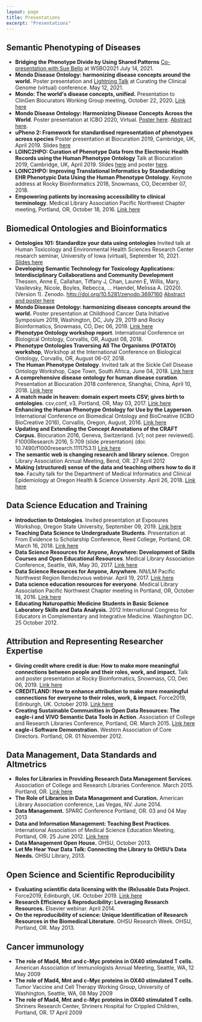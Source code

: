 ```yaml
---
layout: page
title: Presentations
excerpt: "Presentations"
---
```

## Semantic Phenotyping of Diseases

- **Bridging the Phenotype Divide by Using Shared Patterns** [Co-presentation with Sue Bello](https://www.youtube.com/watch?v=L9Vfoxy1_2I) at WSBO2021 July 14, 2021.
- **Mondo Disease Ontology: harmonizing disease concepts around the world.** Poster presentation and [Lightning Talk](https://www.youtube.com/watch?v=uDTuLZBW4yI) at Curating the Clinical Genome (virtual) conference. May 12, 2021.
- **Mondo: The world's disease concepts, unified.** Presentation to ClinGen Biocurators Working Group meeting, October 22, 2020. [Link here](https://figshare.com/articles/presentation/Mondo_The_world_s_disease_concepts_unified/13132883)
- **Mondo Disease Ontology: Harmonizing Disease Concepts Across the World**. Poster presentation at ICBO 2020, Virtual. [Poster here](https://icbo2020.inf.unibz.it/posters/). [Abstract here](http://www.informatik.uni-leipzig.de/~loebe/tmp/ICBO2020/abstractY.pdf).
- **uPheno 2: Framework for standardised representation of phenotypes across species** Poster presentation at Biocuration 2019, Cambridge, UK, April 2019. Slides [here](https://f1000research.com/posters/8-403)
- **LOINC2HPO: Curation of Phenotype Data from the Electronic Health Records using the Human Phenotype Ontology** Talk at Biocuration 2019, Cambridge, UK, April 2019. Slides [here](https://f1000research.com/slides/8-383) and poster [here](https://f1000research.com/posters/8-382).
- **LOINC2HPO: Improving Translational Informatics by Standardizing EHR Phenotypic Data Using the Human Phenotype Ontology**. Keynote address at Rocky Bioinformatics 2018, Snowmass, CO, December 07, 2018.
- **Empowering patients by increasing accessibility to clinical terminology**. Medical Library Association Pacific Northwest Chapter meeting, Portland, OR, October 18, 2016. [Link here](http://www.slideshare.net/NicoleVasilevsky/empowering-patients-by-increasing-accessibility-to-clinical-terminology)

## Biomedical Ontologies and Bioinformatics

- **Ontologies 101: Standardize your data using ontologies** Invited talk at Human Toxicology and Environmental Health Sciences Research Center research seminar, University of Iowa (virtual), September 10, 2021. [Slides here](https://docs.google.com/presentation/d/1t-ikIkfjbn6kRkmbmFqZNugf_CeemA1c/edit#slide=id.p5)
- **Developing Semantic Technology for Toxicology Applications: Interdisciplinary Collaborations and Community Development** Thessen, Anne E, Callahan, Tiffany J, Chan, Lauren E, Willis, Mary, Vasilevsky, Nicole, Boyles, Rebecca, … Haendel, Melissa A. (2020). (Version 1). Zenodo. http://doi.org/10.5281/zenodo.3697160 [Abstract and poster here](https://zenodo.org/record/3697160#.Xl_uYJNKi-w)
- **Mondo Disease Ontology: harmonizing disease concepts around the world.** Poster presentation at Childhood Cancer Data Initiative Symposium 2019, Washington, DC, July 29, 2019 and Rocky Bioinformatics, Snowmass, CO, Dec 06, 2019. [Link here](https://figshare.com/articles/Mondo_Disease_Ontology_harmonizing_disease_concepts_around_the_world/8980037)
- **Phenotype Ontology workshop report**. International Conference on Biological Ontology, Corvallis, OR, August 08, 2018.
- **Phenotype Ontologies Traversing All The Organisms (POTATO) workshop**, Workshop at the International Conference on Biological Ontology, Corvallis, OR, August 06-07, 2018.
- **The Human Phenotype Ontology**. Invited talk at the Sickle Cell Disease Ontology Workshop, Cape Town, South Africa, June 04, 2018. [Link here](https://figshare.com/articles/Human_Phenotype_Ontology/6510257)
- **A comprehensive disease ontology for human disease curation**. Presentation at Biocuration 2018 conference, Shanghai, China, April 10, 2018. [Link here](https://doi.org/10.6084/m9.figshare.6141551.v1)
- **A match made in heaven: domain expert meets CSV; gives birth to ontologies**. csv,conf, v3, Portland, OR, May 03, 2017. [Link here](https://doi.org/10.6084/m9.figshare.4968119.v1)
- **Enhancing the Human Phenotype Ontology for Use by the Layperson**. International Conference on Biomedical Ontology and BioCreative (ICBO BioCreative 2016), Corvallis, Oregon, August, 2016. [Link here](http://www.slideshare.net/NicoleVasilevsky/enhancing-the-human-phenotype-ontology-for-use-by-the-layperson-64669468)
- **Updating and Extending the Concept Annotations of the CRAFT Corpus.** Biocuration 2016, Geneva, Switzerland. [v1; not peer reviewed]. F1000Research 2016, 5:709 (slide presentation) (doi: 10.7490/f1000research.1111753.1) [Link here](https://f1000research.com/slides/5-709)
- **The semantic web is changing research and library science.** Oregon Library Association Annual Meeting, Bend, OR. 27 April 2012
- **Making (structured) sense of the data and teaching others how to do it too**. Faculty talk for the Department of Medical Informatics and Clinical Epidemiology at Oregon Health & Science University. April 26, 2018. [Link here](https://figshare.com/articles/Making_structured_sense_of_the_data_and_teaching_others_how_to_do_it_too/6203390)

## Data Science Education and Training

- **Introduction to Ontologies**. Invited presentation at Exposures Workshop, Oregon State University, September 09, 2019. [Link here](https://docs.google.com/presentation/d/1zyxh8PdPX__rqjntuQdJH0dgUOinv6QB/edit?dls=true)
- **Teaching Data Science to Undergraduate Students**. Presentation at From Evidence to Scholarship Conference, Reed College, Portland, OR. March 16, 2018. [Link here](https://www.slideshare.net/NicoleVasilevsky/teaching-data-science-to-undergraduate-students)
- **Data Science Resources for Anyone, Anywhere: Development of Skills Courses and Open Educational Resources**. Medical Library Association Conference, Seattle, WA, May 30, 2017. [Link here](https://doi.org/10.6084/m9.figshare.5056921.v1)
- **Data Science Resources for Anyone, Anywhere**. NN/LM Pacific Northwest Region Rendezvous webinar. April 19, 2017. [Link here](https://doi.org/10.6084/m9.figshare.4892030.v1)
- **Data science education resources for everyone**. Medical Library Association Pacific Northwest Chapter meeting in Portland, OR, October 18, 2016. [Link here](http://www.slideshare.net/NicoleVasilevsky/data-science-education-resources-for-everyone)
- **Educating Naturopathic Medicine Students in Basic Science Laboratory Skills and Data Analysis.** 2012 International Congress for Educators in Complementary and Integrative Medicine. Washington DC. 25 October 2012.

## Attribution and Representing Researcher Expertise

- **Giving credit where credit is due: How to make more meaningful connections between people and their roles, work, and impact.** Talk and poster presentation at Rocky Bioinformatics, Snowmass, CO, Dec 06, 2019. [Link here](https://figshare.com/articles/Giving_credit_where_credit_is_due_How_to_make_more_meaningful_connections_between_people_and_their_roles_work_and_impact/11338502)
- **CREDITLAND: How to enhance attribution to make more meaningful connections for everyone to their roles, work, & impact.** Force2019, Edinburgh, UK. October 2019. [Link here](https://digitalhub.northwestern.edu/files/d08374e9-0411-4450-a0d1-4979c69ed3e7)
- **Creating Sustainable Communities in Open Data Resources: The eagle-i and VIVO Semantic Data Tools in Action**. Association of College and Research Libraries Conference, Portland, OR.  March 2015. [Link here](http://www.slideshare.net/rhmcdonald/creating-sustainable-communities-in-open-data-resources-the-eaglei-and-vivo-semantic-data-tools-in-action)
- **eagle-i Software Demonstration.** Western Association of Core Directors. Portland, OR. 01 November 2012.

## Data Management, Data Standards and Altmetrics

- **Roles for Libraries in Providing Research Data Management Services**. Association of College and Research Libraries Conference. March 2015. Portland, OR. [Link here](http://www.slideshare.net/NicoleVasilevsky/acrl-march2015-final)
- **The Role of Libraries in Data Management and Curation.** American Library Association conference, Las Vegas, NV. June 2014.
- **Data Management.** SPARC Conference Portland, OR. 03 and 04 May 2013
- **Data and Information Management: Teaching Best Practices**. International Association of Medical Science Education Meeting, Portland, OR. 25 June 2012. [Link here](http://iamse.org/conf/conf16/IAMSEVasilevsky2012.pdf)
- **Data Management Open House.**  OHSU, October 2013.
- **Let Me Hear Your Data Talk: Connecting the Library to OHSU’s Data Needs.** OHSU Library, 2013.

## Open Science and Scientific Reproducibility

- **Evaluating scientific data licensing with the (Re)usable Data Project.** Force2019, Edinburgh, UK. October 2019. [Link here](https://zenodo.org/record/3497130#.XahHjJNKgl4)
- **Research Efficiency & Reproducibility: Leveraging Research Resources.** Elsevier webinar. April 2014.
- **On the reproducibility of science: Unique Identification of Research Resources in the Biomedical Literature.** OHSU Research Week. OHSU, Portland, OR. May 2013. 

## Cancer immunology
- **The role of Mad4, Mnt and c-Myc proteins in OX40 stimulated T cells.** American Association of Immunologists Annual Meeting, Seattle, WA, 12 May 2009
- **The role of Mad4, Mnt and c-Myc proteins in OX40 stimulated T cells.** Tumor Vaccine and Cell Therapy Working Group, University of Washington, Seattle, WA, 08 May 2009
- **The role of Mad4, Mnt and c-Myc proteins in OX40 stimulated T cells.** Shriners Research Center, Shriners Hospital for Crippled Children, Portland, OR. 17 April 2009
